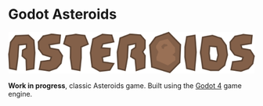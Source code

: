 # Godot Asteroids

![title](/screens/title_screen/assets/title_texture.png)

**Work in progress**, classic Asteroids game. Built using the [Godot 4](https://godotengine.org) game engine.
